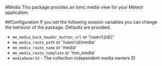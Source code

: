 #Media
This package provides an Ionic media view for your Meteor application.

##Configuration
If you set the following session variables you can change the behavior of the package. Defaults are provided.

 - `mm_media_back_header_button_url` or '/user/{{id}}'
 - `mm_media_route_path` or '/user/:id/media'
 - `mm_media_route_name` or 'media'
 - `mm_media_route_template` or 'mm_media'
 - `mediaOwnerId` - The collection independent media owners ID